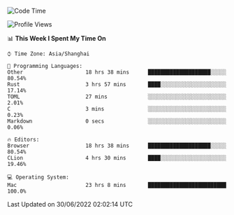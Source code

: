 <!--START_SECTION:waka-->
![Code Time](http://img.shields.io/badge/Code%20Time-23%20hrs%2030%20mins-blue)

![Profile Views](http://img.shields.io/badge/Profile%20Views-15-blue)

📊 **This Week I Spent My Time On** 

```text
⌚︎ Time Zone: Asia/Shanghai

💬 Programming Languages: 
Other                    18 hrs 38 mins      ████████████████████░░░░░   80.54% 
Rust                     3 hrs 57 mins       ████░░░░░░░░░░░░░░░░░░░░░   17.14% 
TOML                     27 mins             ░░░░░░░░░░░░░░░░░░░░░░░░░   2.01% 
C                        3 mins              ░░░░░░░░░░░░░░░░░░░░░░░░░   0.23% 
Markdown                 0 secs              ░░░░░░░░░░░░░░░░░░░░░░░░░   0.06%

🔥 Editors: 
Browser                  18 hrs 38 mins      ████████████████████░░░░░   80.54% 
CLion                    4 hrs 30 mins       ████░░░░░░░░░░░░░░░░░░░░░   19.46%

💻 Operating System: 
Mac                      23 hrs 8 mins       █████████████████████████   100.0%

```


 Last Updated on 30/06/2022 02:02:14 UTC
<!--END_SECTION:waka-->